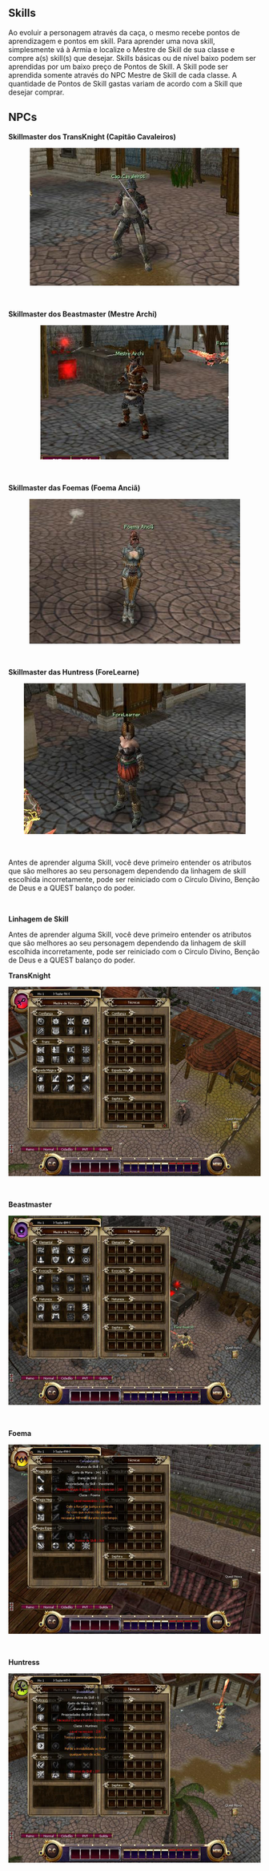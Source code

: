 ## Skills

<html>
  <head>
    <meta charset="utf-8" />
    <meta name="viewport" content="width=device-width" />
  </head>
  <body>

<p>
Ao evoluir a personagem através da caça, o mesmo recebe pontos de aprendizagem e pontos em skill. Para aprender uma nova skill, simplesmente vá à Armia e localize o Mestre de Skill de sua classe e compre a(s) skill(s) que desejar.
Skills básicas ou de nível baixo podem ser aprendidas por um baixo preço de Pontos de Skill. A Skill pode ser aprendida somente através do NPC Mestre de Skill de cada classe. A quantidade de Pontos de Skill gastas variam de acordo com a Skill que desejar comprar.
</p>

## NPCs

<p><strong>Skillmaster dos TransKnight (Capitão Cavaleiros)</strong></p>
<p align="center">
<img src="https://github.com/RonierBastos/Coisas-de-Wyd/blob/master/Guias%20WYD%20BR/Iniciante/Skills/1-files/wyd_img_skillmaster_tk.jpg?raw=true" />
</p><br>
<p><strong>Skillmaster dos Beastmaster (Mestre Archi)</strong></p>
<p align="center">
<img src="https://github.com/RonierBastos/Coisas-de-Wyd/blob/master/Guias%20WYD%20BR/Iniciante/Skills/1-files/wyd_img_skillmaster.jpg?raw=true" />
</p><br>
<p><strong>Skillmaster das Foemas (Foema Anciã)</strong></p>
<p align="center">
<img src="https://github.com/RonierBastos/Coisas-de-Wyd/blob/master/Guias%20WYD%20BR/Iniciante/Skills/1-files/wyd_img_skillmaster_fm.jpg?raw=true" />
</p><br>
<p><strong>Skillmaster das Huntress (ForeLearne)</strong></p>
<p align="center">
<img src="https://github.com/RonierBastos/Coisas-de-Wyd/blob/master/Guias%20WYD%20BR/Iniciante/Skills/1-files/wyd_img_skillmaster_ht.jpg?raw=true" />
</p><br>
<p>
Antes de aprender alguma Skill, você deve primeiro entender os atributos que são melhores ao seu personagem dependendo da linhagem de skill escolhida incorretamente, pode ser reiniciado com o Círculo Divino, Benção de Deus e a QUEST balanço do poder.
</p><br>
<p><strong>Linhagem de Skill</strong></p>
<p>
Antes de aprender alguma Skill, você deve primeiro entender os atributos que são melhores ao seu personagem dependendo da linhagem de skill escolhida incorretamente, pode ser reiniciado com o Círculo Divino, Benção de Deus e a QUEST balanço do poder.
</p>

<p><strong>TransKnight</strong></p>
<p align="center">
<img src="https://github.com/RonierBastos/Coisas-de-Wyd/blob/master/Guias%20WYD%20BR/Iniciante/Skills/1-files/wyd_img_skill_tk.jpg?raw=true" />
</p><br>
<p><strong>Beastmaster</strong></p>
<p align="center">
<img src="https://github.com/RonierBastos/Coisas-de-Wyd/blob/master/Guias%20WYD%20BR/Iniciante/Skills/1-files/wyd_img_skill_bm.jpg?raw=true" />
</p><br>
<p><strong>Foema</strong></p>
<p align="center">
<img src="https://github.com/RonierBastos/Coisas-de-Wyd/blob/master/Guias%20WYD%20BR/Iniciante/Skills/1-files/wyd_img_skill_fm.jpg?raw=true" />
</p><br>
<p><strong>Huntress</strong></p>
<p align="center">
<img src="https://github.com/RonierBastos/Coisas-de-Wyd/blob/master/Guias%20WYD%20BR/Iniciante/Skills/1-files/wyd_img_skill_ht.jpg?raw=true" />
</p><br>

  </body>
</html>